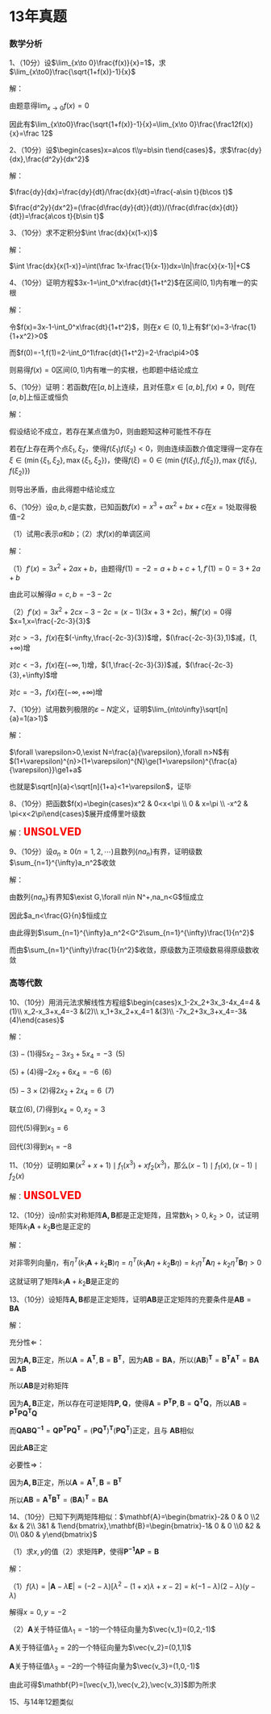 # 13年真题

### 数学分析

1、（10分）设$\lim_{x\to 0}\frac{f(x)}{x}=1$，求$\lim_{x\to0}\frac{\sqrt{1+f(x)}-1}{x}$

解：

由题意得$\lim_{x\to 0}f(x)=0$

因此有$\lim_{x\to0}\frac{\sqrt{1+f(x)}-1}{x}=\lim_{x\to 0}\frac{\frac12f(x)}{x}=\frac 12$



2、（10分）设$\begin{cases}x=a\cos t\\y=b\sin t\end{cases}$，求$\frac{dy}{dx},\frac{d^2y}{dx^2}$

解：

$\frac{dy}{dx}=\frac{dy}{dt}/\frac{dx}{dt}=\frac{-a\sin t}{b\cos t}$

$\frac{d^2y}{dx^2}=(\frac{d\frac{dy}{dt}}{dt})/(\frac{d\frac{dx}{dt}}{dt})=\frac{a\cos t}{b\sin t}$



3、（10分）求不定积分$\int \frac{dx}{x(1-x)}$

解：

$\int \frac{dx}{x(1-x)}=\int(\frac 1x-\frac{1}{x-1})dx=\ln|\frac{x}{x-1}|+C$



4、（10分）证明方程$3x-1=\int_0^x\frac{dt}{1+t^2}$在区间$(0,1)$内有唯一的实根

解：

令$f(x)=3x-1-\int_0^x\frac{dt}{1+t^2}$，则在$x\in(0,1)$上有$f'(x)=3-\frac{1}{1+x^2}>0$

而$f(0)=-1,f(1)=2-\int_0^1\frac{dt}{1+t^2}=2-\frac\pi4>0$

则易得$f(x)=0$区间$(0,1)$内有唯一的实根，也即题中结论成立



5、（10分）证明：若函数$f$在$[a,b]$上连续，且对任意$x\in[a,b],f(x)\ne0$，则$f$在$[a,b]$上恒正或恒负

解：

假设结论不成立，若存在某点值为0，则由题知这种可能性不存在

若在$f$上存在两个点$\xi_1,\xi_2$，使得$f(\xi_1)f(\xi_2)<0$，则由连续函数介值定理得一定存在$\xi\in(\min\{\xi_1,\xi_2\},\max\{\xi_1,\xi_2\})$，使得$f(\xi)=0\in(\min\{f(\xi_1),f(\xi_2)\},\max\{f(\xi_1),f(\xi_2)\})$

则导出矛盾，由此得题中结论成立



6、（10分）设$a,b,c$是实数，已知函数$f(x)=x^3+ax^2+bx+c$在$x=1$处取得极值$-2$

（1）试用$c$表示$a$和$b$；（2）求$f(x)$的单调区间

解：

（1）$f'(x)=3x^2+2ax+b$，由题得$f(1)=-2=a+b+c+1,f'(1)=0=3+2a+b$

由此可以解得$a=c,b=-3-2c$

（2）$f'(x)=3x^2+2cx-3-2c=(x-1)(3x+3+2c)$，解$f'(x)=0$得$x=1,x=\frac{-2c-3}{3}$

对$c>-3$，$f(x)$在$(-\infty,\frac{-2c-3}{3})$增，$(\frac{-2c-3}{3},1)$减，$(1,+\infty)$增

对$c<-3$，$f(x)$在$(-\infty,1)$增，$(1,\frac{-2c-3}{3})$减，$(\frac{-2c-3}{3},+\infty)$增

对$c=-3$，$f(x)$在$(-\infty,+\infty)$增



7、（10分）试用数列极限的$\varepsilon-N$定义，证明$\lim_{n\to\infty}\sqrt[n]{a}=1(a>1)$

解：

$\forall \varepsilon>0,\exist N=\frac{a}{\varepsilon},\forall n>N$有$(1+\varepsilon)^{n}>(1+\varepsilon)^{N}\ge(1+\varepsilon)^{\frac{a}{\varepsilon}}\ge1+a$

也就是$\sqrt[n]{a}<\sqrt[n]{1+a}<1+\varepsilon$，证毕



8、（10分）把函数$f(x)=\begin{cases}x^2 & 0<x<\pi \\ 0 & x=\pi \\ -x^2 & \pi<x<2\pi\end{cases}$展开成傅里叶级数

解：<span style="color: red; font-family: 'Courier New', monospace;font-size:24px ;font-weight:bold">UNSOLVED</span>



9、（10分）设$a_n\ge 0(n=1,2,\cdots)$且数列$\{na_n\}$有界，证明级数$\sum_{n=1}^{\infty}a_n^2$收敛

解：

由数列$\{na_n\}$有界知$\exist G,\forall n\in N^+,na_n<G$恒成立

因此$a_n<\frac{G}{n}$恒成立

由此得到$\sum_{n=1}^{\infty}a_n^2<G^2\sum_{n=1}^{\infty}\frac{1}{n^2}$

而由$\sum_{n=1}^{\infty}\frac{1}{n^2}$收敛，原级数为正项级数易得原级数收敛



### 高等代数

10、（10分）用消元法求解线性方程组$\begin{cases}x_1-2x_2+3x_3-4x_4=4 &(1)\\ x_2-x_3+x_4=-3 &(2)\\ x_1+3x_2+x_4=1 &(3)\\ -7x_2+3x_3+x_4=-3&(4)\end{cases}$

解：

$(3)-(1)$得$5x_2-3x_3+5x_4=-3\;\;(5)$

$(5)+(4)$得$-2x_2+6x_4=-6\;\;(6)$

$(5)-3\times(2)$得$2x_2+2x_4=6\;\;(7)$

联立$(6),(7)$得到$x_4=0,x_2=3$

回代$(5)$得到$x_3=6$

回代$(3)$得到$x_1=-8$



11、（10分）证明如果$(x^2+x+1)\mid f_1(x^3)+xf_2(x^3)$，那么$(x-1)\mid f_1(x),(x-1)\mid f_2(x)$

解：<span style="color: red; font-family: 'Courier New', monospace;font-size:24px ;font-weight:bold">UNSOLVED</span>



12、（10分）设$n$阶实对称矩阵$\mathbf{A,B}$都是正定矩阵，且常数$k_1>0,k_2>0$，试证明矩阵$k_1\mathbf{A}+k_2\mathbf{B}$也是正定的

解：

对非零列向量$\eta$，有$\eta^T(k_1\mathbf{A}+k_2\mathbf{B})\eta=\eta^T(k_1\mathbf{A}\eta+k_2\mathbf{B}\eta)=k_1\eta^T\mathbf{A}\eta+k_2\eta^T\mathbf{B}\eta>0$

这就证明了矩阵$k_1\mathbf{A}+k_2\mathbf{B}$是正定的



13、（10分）设矩阵$\mathbf{A,B}$都是正定矩阵，证明$\mathbf{AB}$是正定矩阵的充要条件是$\mathbf{AB}=\mathbf{BA}$

解：

充分性$\Leftarrow$：

因为$\mathbf{A,B}$正定，所以$\mathbf{A}=\mathbf{A^T},\mathbf{B}=\mathbf{B^T}$，因为$\mathbf{AB}=\mathbf{BA}$，所以$(\mathbf{AB})^\mathbf{T}=\mathbf{B^TA^T}=\mathbf{BA}=\mathbf{AB}$

所以$\mathbf{AB}$是对称矩阵

因为$\mathbf{A,B}$正定，所以存在可逆矩阵$\mathbf{P,Q}$，使得$\mathbf{A}=\mathbf{P^TP},\mathbf{B}=\mathbf{Q^TQ}$，所以$\mathbf{AB}=\mathbf{P^TPQ^TQ}$

而$\mathbf{QABQ^{-1}}=\mathbf{QP^TPQ^T}=(\mathbf{PQ^\mathbf{T}})^\mathbf{T}(\mathbf{PQ^\mathbf{T}})$正定，且与 $\mathbf{AB}$相似

因此$\mathbf{AB}$正定

必要性$\Rightarrow$：

因为$\mathbf{A,B}$正定，所以$\mathbf{A}=\mathbf{A^T},\mathbf{B}=\mathbf{B^T}$

所以$\mathbf{A}\mathbf{B}=\mathbf{A^TB^T}=(\mathbf{BA})^\mathbf{T}=\mathbf{BA}$



14、（10分）已知下列两矩阵相似：$\mathbf{A}=\begin{bmatrix}-2& 0 & 0 \\2 &x & 2\\ 3&1 & 1\end{bmatrix},\mathbf{B}=\begin{bmatrix}-1& 0 & 0 \\0 &2 & 0\\ 0&0 & y\end{bmatrix}$

（1）求$x,y$的值（2）求矩阵$\mathbf{P}$，使得$\mathbf{P^{-1}AP}=\mathbf{B}$

解：

（1）$f(\lambda)=|\mathbf{A}-\lambda\mathbf{E}|=(-2-\lambda)[\lambda^2-(1+x)\lambda+x-2]=k(-1-\lambda)(2-\lambda)(y-\lambda)$

解得$x=0,y=-2$

（2）$\mathbf{A}$关于特征值$\lambda_1=-1$的一个特征向量为$\vec{v_1}=(0,2,-1)$

$\mathbf{A}$关于特征值$\lambda_2=2$的一个特征向量为$\vec{v_2}=(0,1,1)$

$\mathbf{A}$关于特征值$\lambda_3=-2$的一个特征向量为$\vec{v_3}=(1,0,-1)$

由此可得$\mathbf{P}=[\vec{v_1},\vec{v_2},\vec{v_3}]$即为所求



15、与14年12题类似